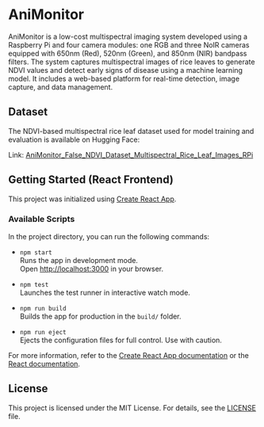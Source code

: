 # AniMonitor

AniMonitor is a low-cost multispectral imaging system developed using a Raspberry Pi and four camera modules: one RGB and three NoIR cameras equipped with 650nm (Red), 520nm (Green), and 850nm (NIR) bandpass filters. The system captures multispectral images of rice leaves to generate NDVI values and detect early signs of disease using a machine learning model. It includes a web-based platform for real-time detection, image capture, and data management.

## Dataset

The NDVI-based multispectral rice leaf dataset used for model training and evaluation is available on Hugging Face:

Link: [AniMonitor_False_NDVI_Dataset_Multispectral_Rice_Leaf_Images_RPi](https://huggingface.co/datasets/dianeq/AniMonitor_False_NDVI_Dataset_Multispectral_Rice_Leaf_Images_RPi)

## Getting Started (React Frontend)

This project was initialized using [Create React App](https://github.com/facebook/create-react-app).

### Available Scripts

In the project directory, you can run the following commands:

- `npm start`  
  Runs the app in development mode.  
  Open [http://localhost:3000](http://localhost:3000) in your browser.

- `npm test`  
  Launches the test runner in interactive watch mode.

- `npm run build`  
  Builds the app for production in the `build/` folder.

- `npm run eject`  
  Ejects the configuration files for full control. Use with caution.

For more information, refer to the [Create React App documentation](https://facebook.github.io/create-react-app/docs/getting-started) or the [React documentation](https://reactjs.org/).

## License

This project is licensed under the MIT License. For details, see the [LICENSE](https://opensource.org/licenses/MIT) file.
